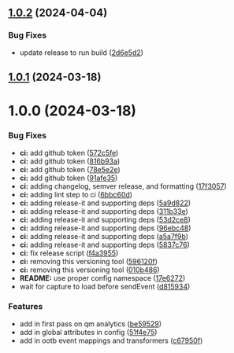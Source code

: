 ## [1.0.2](https://github.com/quantummetric/analytics-module-qm/compare/v1.0.1...v1.0.2) (2024-04-04)


### Bug Fixes

* update release to run build ([2d6e5d2](https://github.com/quantummetric/analytics-module-qm/commit/2d6e5d24cee8768e53f24b06319e19fa4e0d3742))

## [1.0.1](https://github.com/quantummetric/analytics-module-qm/compare/v1.0.0...v1.0.1) (2024-03-18)

# 1.0.0 (2024-03-18)


### Bug Fixes

* **ci:** add github token ([572c5fe](https://github.com/quantummetric/analytics-module-qm/commit/572c5fe7aa39b542a502d668df7ce645e2214608))
* **ci:** add github token ([816b93a](https://github.com/quantummetric/analytics-module-qm/commit/816b93a92fdbb963c9800a8cceffe04ae98cb353))
* **ci:** add github token ([78e5e2e](https://github.com/quantummetric/analytics-module-qm/commit/78e5e2e481db9fb6d8bdc22c98aa9200f9ff7968))
* **ci:** add github token ([91afe35](https://github.com/quantummetric/analytics-module-qm/commit/91afe35e4bfc9f1f4bf237b7d0607598abf6b3ed))
* **ci:** adding changelog, semver release, and formatting ([17f3057](https://github.com/quantummetric/analytics-module-qm/commit/17f305742796e94a7bbd8e9b4bf48435de2c0d6b))
* **ci:** adding lint step to ci ([6bbc60d](https://github.com/quantummetric/analytics-module-qm/commit/6bbc60d766ce8767835de088cfa89c79ae931cb6))
* **ci:** adding release-it and supporting deps ([5a9d822](https://github.com/quantummetric/analytics-module-qm/commit/5a9d8222b4948ddf39f805fb3a7a355be9aa64bd))
* **ci:** adding release-it and supporting deps ([311b33e](https://github.com/quantummetric/analytics-module-qm/commit/311b33e6efbcde6d30d51ea5c171545e6c80dac6))
* **ci:** adding release-it and supporting deps ([53d2ce8](https://github.com/quantummetric/analytics-module-qm/commit/53d2ce80dbf855db9dfcb5eec548c0f33aca850c))
* **ci:** adding release-it and supporting deps ([96ebc48](https://github.com/quantummetric/analytics-module-qm/commit/96ebc48a0287f4aea33210247870f25ed834c1b2))
* **ci:** adding release-it and supporting deps ([a5a7f9b](https://github.com/quantummetric/analytics-module-qm/commit/a5a7f9b97f0158921242808835953d94ef853ff4))
* **ci:** adding release-it and supporting deps ([5837c76](https://github.com/quantummetric/analytics-module-qm/commit/5837c761c7a81561c71ea077c5668134e2d911b8))
* **ci:** fix release script ([f4a3955](https://github.com/quantummetric/analytics-module-qm/commit/f4a3955f16848b30d3ee40608a2e71a4ba7db1ef))
* **ci:** removing this versioning tool ([596120f](https://github.com/quantummetric/analytics-module-qm/commit/596120f4bcebeb5d232683e9ce93cb8453b48e86))
* **ci:** removing this versioning tool ([010b486](https://github.com/quantummetric/analytics-module-qm/commit/010b486793ed926555c6256169aa33286c7a3f75))
* **README:** use proper config namespace ([17e6272](https://github.com/quantummetric/analytics-module-qm/commit/17e6272208429fda60b5109c6642475ecb0d3811))
* wait for capture to load before sendEvent ([d815934](https://github.com/quantummetric/analytics-module-qm/commit/d815934fc14248859953bd8ce36cb0ec46aa9807))


### Features

* add in first pass on qm analytics ([be59529](https://github.com/quantummetric/analytics-module-qm/commit/be5952994ad647aaf8eaf760b81c2d8335e2497d))
* add in global attributes in config ([51f4e75](https://github.com/quantummetric/analytics-module-qm/commit/51f4e75bd1b75fa8b604444faf96fc654692b1b8))
* add in ootb event mappings and transformers ([c67950f](https://github.com/quantummetric/analytics-module-qm/commit/c67950f47d73992d1110256675a5b5fc90e42825))

